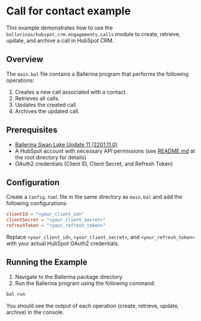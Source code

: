 # Call for contact example

This example demonstrates how to use the `ballerinax/hubspot.crm.engagements.calls` module to create, retrieve, update, and archive a call in HubSpot CRM.

## Overview

The `main.bal` file contains a Ballerina program that performs the following operations:

1. Creates a new call associated with a contact.
2. Retrieves all calls.
3. Updates the created call.
4. Archives the updated call.

## Prerequisites

- [Ballerina Swan Lake Update 11 (2201.11.0)](https://ballerina.io/downloads/)
- A HubSpot account with necessary API permissions (see [README.md](https://github.com/ballerina-platform/module-ballerinax-hubspot.crm.engagements.calls/blob/main/README.md) at the root directory for details)
- OAuth2 credentials (Client ID, Client Secret, and Refresh Token)

## Configuration

Create a `Config.toml` file in the same directory as `main.bal` and add the following configurations:

```toml
clientId = "<your_client_id>"
clientSecret = "<your_client_secret>"
refreshToken = "<your_refresh_token>"
```

Replace `<your_client_id>`, `<your_client_secret>`, and `<your_refresh_token>` with your actual HubSpot OAuth2 credentials.

## Running the Example

1. Navigate to the Ballerina package directory.
2. Run the Ballerina program using the following command:

```sh
bal run
```

You should see the output of each operation (create, retrieve, update, archive) in the console.
